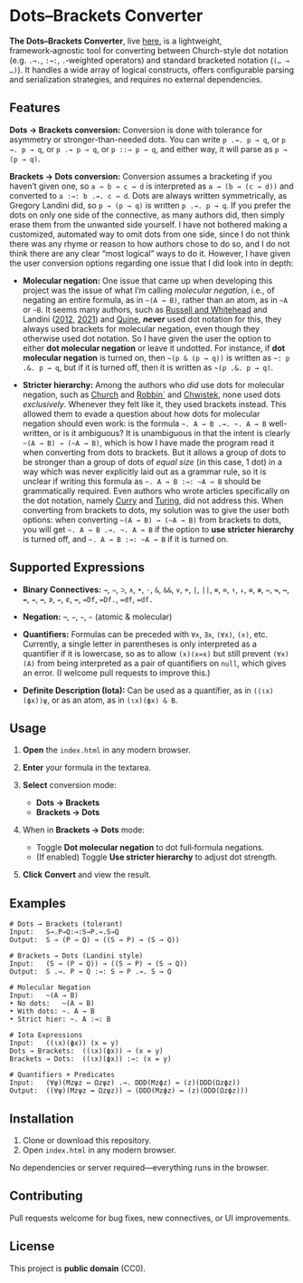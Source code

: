 # Dots–Brackets Converter

**The Dots–Brackets Converter**, live [here](https://thiagovscoelho.github.io/dots_brackets_converter/), is a lightweight, framework‑agnostic tool for converting between Church-style dot notation (e.g. `.→.`, `:→:`, `.`‑weighted operators) and standard bracketed notation (`(… → …)`). It handles a wide array of logical constructs, offers configurable parsing and serialization strategies, and requires no external dependencies.

## Features

**Dots → Brackets conversion:** Conversion is done with tolerance for asymmetry or stronger-than-needed dots. You can write `p .→. p → q`, or `p →. p → q`, or `p .→ p → q`, or `p ::→ p → q`, and either way, it will parse as `p → (p → q)`.

**Brackets → Dots conversion:** Conversion assumes a bracketing if you haven’t given one, so `a → b → c → d` is interpreted as `a → (b → (c → d))` and converted to `a :→: b .→. c → d`. Dots are always written symmetrically, as Gregory Landini did, so `p → (p → q)` is written `p .→. p → q`. If you prefer the dots on only one side of the connective, as many authors did, then simply erase them from the unwanted side yourself. I have not bothered making a customized, automated way to omit dots from one side, since I do not think there was any rhyme or reason to how authors chose to do so, and I do not think there are any clear “most logical” ways to do it. However, I have given the user conversion options regarding one issue that I did look into in depth:

+ **Molecular negation:** One issue that came up when developing this project was the issue of what I’m calling *molecular negation*, i.e., of negating an entire formula, as in `~(A → B)`, rather than an atom, as in `~A` or `~B`. It seems many authors, such as [Russell and Whitehead](https://en.wikipedia.org/wiki/Principia_Mathematica) and Landini ([2012](https://link.springer.com/book/10.1057/9780230360150), [2021](https://link.springer.com/book/10.1007/978-3-030-66356-8)) and [Quine](https://www.hup.harvard.edu/books/9780674554511), ***never*** used dot notation for this, they always used brackets for molecular negation, even though they otherwise used dot notation. So I have given the user the option to either **dot molecular negation** or leave it undotted. For instance, if **dot molecular negation** is turned on, then `~(p & (p → q))` is written as `~: p .&. p → q`, but if it is turned off, then it is written as `~(p .&. p → q)`.

+ **Stricter hierarchy:** Among the authors who *did* use dots for molecular negation, such as [Church](https://archive.org/details/introductiontoma0000chur) and [Robbin´](https://archive.org/details/mathematicallogi0000robb) and [Chwistek](https://quod.lib.umich.edu/u/umhistmath/AAS7985.0001.001/?view=toc), none used dots *exclusively*. Whenever they felt like it, they used brackets instead. This allowed them to evade a question about how dots for molecular negation should even work: is the formula `~. A → B .→. ~. A → B` well-written, or is it ambiguous? It is unambiguous in that the intent is clearly `~(A → B) → (~A → B)`, which is how I have made the program read it when converting from dots to brackets. But it allows a group of dots to be stronger than a group of dots of *equal size* (in this case, 1 dot) in a way which was never explicitly laid out as a grammar rule, so it is unclear if writing this formula as `~. A → B :→: ~A → B` should be grammatically required. Even authors who wrote articles specifically on the dot notation, namely [Curry](https://www.jstor.org/stable/2268797) and [Turing](https://www.jstor.org/stable/2268111), did not address this. When converting from brackets to dots, my solution was to give the user both options: when converting `~(A → B) → (~A → B)` from brackets to dots, you will get `~. A → B .→. ~. A → B` if the option to **use stricter hierarchy** is turned off, and `~. A → B :→: ~A → B` if it is turned on.

## Supported Expressions

+ **Binary Connectives:** `→`, `⇒`, `⊃`, `∧`, `•`, `⋅`, `&`, `&&`, `∨`, `+`, `|`, `||`, `⊕`, `⊙`, `↑`, `↓`, `≡`, `≢`, `⇔`, `⇋`, `↔`, `↮`, `⇏`, `↛`, `⊅`, `⇍`, `⊄`, `↚`, `=Df`, `=Df.`, `=df`, `=df.`

+ **Negation:** `¬`, `−`, `∼`, `~` (atomic & molecular)

+ **Quantifiers:** Formulas can be preceded with `∀x`, `∃x`, `(∀x)`, `(x)`, etc. Currently, a single letter in parentheses is only interpreted as a quantifier if it is lowercase, so as to allow `(x)(x=x)` but still prevent `(∀x)(A)` from being interpreted as a pair of quantifiers on `null`, which gives an error. (I welcome pull requests to improve this.)

+ **Definite Description (Iota):** Can be used as a quantifier, as in `((ιx)(ϕx))ψ`, or as an atom, as in `(ιx)(ϕx) & B`.

## Usage

1. **Open** the `index.html` in any modern browser.
2. **Enter** your formula in the textarea.
3. **Select** conversion mode:

   * **Dots → Brackets**
   * **Brackets → Dots**
4. When in **Brackets → Dots** mode:

   * Toggle **Dot molecular negation** to dot full‑formula negations.
   * (If enabled) Toggle **Use stricter hierarchy** to adjust dot strength.
5. **Click** **Convert** and view the result.

## Examples

```
# Dots → Brackets (tolerant)
Input:   S→.P→Q:→:S→P.→.S→Q
Output:  S → (P → Q) → ((S → P) → (S → Q))

# Brackets → Dots (Landini style)
Input:   (S → (P → Q)) → ((S → P) → (S → Q))
Output:  S .→. P → Q :→: S → P .→. S → Q

# Molecular Negation
Input:   ~(A → B)
• No dots:   ~(A → B)
• With dots: ~. A → B
• Strict hier: ~. A :→: B

# Iota Expressions
Input:   ((ιx)(ϕx)) (x = y)
Dots → Brackets:  ((ιx)(ϕx)) → (x = y)
Brackets → Dots:  ((ιx)(ϕx)) :→: (x = y)

# Quantifiers + Predicates
Input:   (∀ψ)(Mzψz ↔ Ωzψz) .→. DDD(Mzϕz) ↔ (z)(DDD(Ωzϕz))
Output:  ((∀ψ)(Mzψz ↔ Ωzψz)) → (DDD(Mzϕz) ↔ (z)(DDD(Ωzϕz)))
```

## Installation

1. Clone or download this repository.
2. Open `index.html` in any modern browser.

No dependencies or server required—everything runs in the browser.

## Contributing

Pull requests welcome for bug fixes, new connectives, or UI improvements.

## License

This project is **public domain** (CC0). 